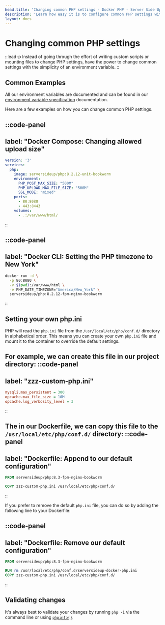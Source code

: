 ```yaml
---
head.title: 'Changing common PHP settings - Docker PHP - Server Side Up'
description: 'Learn how easy it is to configure common PHP settings with serversideup/php.'
layout: docs
---
```


# Changing common PHP settings
::lead-p
Instead of going through the effort of writing custom scripts or mounting files to change PHP settings, have the power to change common settings with the simplicity of an environment variable.
::

## Common Examples
All our environment variables are documented and can be found in our [environment variable specification](/docs/reference/environment-variable-specification) documentation.

Here are a few examples on how you can change common PHP settings. 

::code-panel
---
label: "Docker Compose: Changing allowed upload size"
---
```yaml
version: '3'
services:
  php:
    image: serversideup/php:8.2.12-unit-bookworm
    environment:
      PHP_POST_MAX_SIZE: "500M"
      PHP_UPLOAD_MAX_FILE_SIZE: "500M"
      SSL_MODE: "mixed"
    ports:
      - 80:8080
      - 443:8443
    volumes:
      - .:/var/www/html/
```
::

::code-panel
---
label: "Docker CLI: Setting the PHP timezone to New York"
---
```bash
docker run -d \
  -p 80:8080 \
  -v $(pwd):/var/www/html \
  -e PHP_DATE_TIMEZONE="America/New_York" \
  serversideup/php:8.2.12-fpm-nginx-bookworm
```
::

## Setting your own php.ini
PHP will read the `php.ini` file from the `/usr/local/etc/php/conf.d/` directory in alphabetical order. This means you can create your own `php.ini` file and mount it to the container to override the default settings.

For example, we can create this file in our project directory:
::code-panel
---
label: "zzz-custom-php.ini"
---
```ini
mysqli.max_persistent = 300
opcache.max_file_size = 10M
opcache.log_verbosity_level = 3
```
::

The in our Dockerfile, we can copy this file to the `/usr/local/etc/php/conf.d/` directory:
::code-panel
---
label: "Dockerfile: Append to our default configuration"
---
```dockerfile
FROM serversideup/php:8.3-fpm-nginx-bookworm

COPY zzz-custom-php.ini /usr/local/etc/php/conf.d/
```
::

If you prefer to remove the default `php.ini` file, you can do so by adding the following line to your Dockerfile:

::code-panel
---
label: "Dockerfile: Remove our default configuration"
---
```dockerfile
FROM serversideup/php:8.3-fpm-nginx-bookworm

RUN rm /usr/local/etc/php/conf.d/serversideup-docker-php.ini
COPY zzz-custom-php.ini /usr/local/etc/php/conf.d/
```
::

## Validating changes
It's always best to validate your changes by running `php -i` via the command line or using [`phpinfo()`](https://www.php.net/manual/en/function.phpinfo.php).